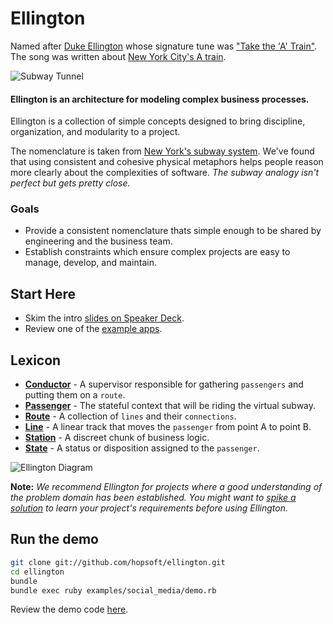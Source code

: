 # Ellington
Named after [Duke Ellington](http://www.dukeellington.com/) whose signature tune was ["Take the 'A' Train"](http://en.wikipedia.org/wiki/Take_the_%22A%22_Train).
The song was written about [New York City's A train](http://en.wikipedia.org/wiki/A_%28New_York_City_Subway_service%29).

![Subway Tunnel](https://raw.github.com/hopsoft/ellington/master/doc/tunnel.jpg)

#### Ellington is an architecture for modeling complex business processes.

Ellington is a collection of simple concepts designed to bring discipline, organization, and modularity to a project.

The nomenclature is taken from [New York's subway system](http://en.wikipedia.org/wiki/New_York_City_Subway).
We've found that using consistent and cohesive physical metaphors helps people reason more clearly about the complexities of software.
*The subway analogy isn't perfect but gets pretty close.*

### Goals

- Provide a consistent nomenclature thats simple enough to be shared by engineering and the business team.
- Establish constraints which ensure complex projects are easy to manage, develop, and maintain.

## Start Here

* Skim the intro [slides on Speaker Deck](https://speakerdeck.com/hopsoft/ellington-intro).
* Review one of the [example apps](https://github.com/hopsoft/ellington/tree/master/examples/social_media).

## Lexicon

- **[Conductor](https://github.com/hopsoft/ellington/wiki/Conductor)** - A supervisor responsible for gathering `passengers` and putting them on a `route`.
- **[Passenger](https://github.com/hopsoft/ellington/wiki/Passenger)** - The stateful context that will be riding the virtual subway.
- **[Route](https://github.com/hopsoft/ellington/wiki/Route)** - A collection of `lines` and their `connections`.
- **[Line](https://github.com/hopsoft/ellington/wiki/Line)** - A linear track that moves the `passenger` from point A to point B.
- **[Station](https://github.com/hopsoft/ellington/wiki/Station)** - A discreet chunk of business logic.
- **[State](https://github.com/hopsoft/ellington/wiki/State)** - A status or disposition assigned to the `passenger`.

![Ellington Diagram](https://raw.github.com/hopsoft/ellington/master/doc/primary-terms.png)

**Note:** *We recommend Ellington for projects where a good understanding of the problem domain has been established.
You might want to [spike a solution](http://en.wikipedia.org/wiki/Software_prototyping) to learn your project's requirements before using Ellington.*

## Run the demo

```sh
git clone git://github.com/hopsoft/ellington.git
cd ellington
bundle
bundle exec ruby examples/social_media/demo.rb
```

Review the demo code [here](https://github.com/hopsoft/ellington/tree/master/examples/social_media).

